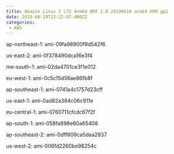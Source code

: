 ```yaml
---
title: Amazon Linux 2 LTS Arm64 AMI 2.0.20190618 arm64 HVM gp2
date: 2019-06-19T22:22:07.000ZZ
categories:
 - AWS
---
```


ap-northeast-1: ami-09fa98900f9d542f6

us-east-2: ami-0f378490dca16e3f4

me-south-1: ami-02da4701ce3f1e012

eu-west-1: ami-0c5c15d56ae86fb8f

ap-southeast-1: ami-0741a4c1757d23cff

us-east-1: ami-0ad82a384c06c911e

eu-central-1: ami-0760711cfcdc67f2f

ap-south-1: ami-058fa898e60a65408

ap-southeast-2: ami-0dff809ca5daa2937

us-west-2: ami-006fd2260be98254c

